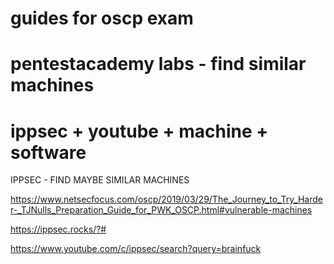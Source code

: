 # guides for oscp exam 


# pentestacademy labs - find similar machines 

# ippsec + youtube + machine + software 


IPPSEC - FIND MAYBE SIMILAR MACHINES 

https://www.netsecfocus.com/oscp/2019/03/29/The_Journey_to_Try_Harder-_TJNulls_Preparation_Guide_for_PWK_OSCP.html#vulnerable-machines 


https://ippsec.rocks/?# 


https://www.youtube.com/c/ippsec/search?query=brainfuck 
